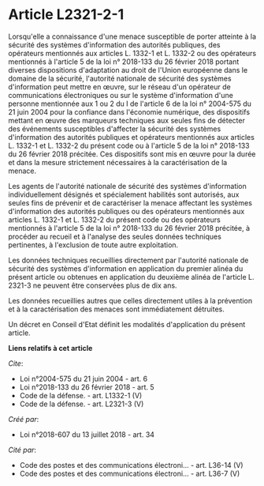 # Article L2321-2-1

Lorsqu'elle a connaissance d'une menace susceptible de porter atteinte à la sécurité des systèmes d'information des autorités
publiques, des opérateurs mentionnés aux articles L. 1332-1 et L. 1332-2 ou des opérateurs mentionnés à l'article 5 de la loi
n° 2018-133 du 26 février 2018 portant diverses dispositions d'adaptation au droit de l'Union européenne dans le domaine de
la sécurité, l'autorité nationale de sécurité des systèmes d'information peut mettre en œuvre, sur le réseau d'un opérateur
de communications électroniques ou sur le système d'information d'une personne mentionnée aux 1 ou 2 du I de l'article 6 de
la loi n° 2004-575 du 21 juin 2004 pour la confiance dans l'économie numérique, des dispositifs mettant en œuvre des
marqueurs techniques aux seules fins de détecter des événements susceptibles d'affecter la sécurité des systèmes
d'information des autorités publiques et opérateurs mentionnés aux articles L. 1332-1 et L. 1332-2 du présent code ou à
l'article 5 de la loi n° 2018-133 du 26 février 2018 précitée. Ces dispositifs sont mis en œuvre pour la durée et dans la
mesure strictement nécessaires à la caractérisation de la menace. 

Les agents de l'autorité nationale de sécurité des systèmes d'information individuellement désignés et spécialement habilités
sont autorisés, aux seules fins de prévenir et de caractériser la menace affectant les systèmes d'information des autorités
publiques ou des opérateurs mentionnés aux articles L. 1332-1 et L. 1332-2 du présent code ou des opérateurs mentionnés à
l'article 5 de la loi n° 2018-133 du 26 février 2018 précitée, à procéder au recueil et à l'analyse des seules données
techniques pertinentes, à l'exclusion de toute autre exploitation. 

Les données techniques recueillies directement par l'autorité nationale de sécurité des systèmes d'information en application
du premier alinéa du présent article ou obtenues en application du deuxième alinéa de l'article L. 2321-3 ne peuvent être
conservées plus de dix ans. 

Les données recueillies autres que celles directement utiles à la prévention et à la caractérisation des menaces sont
immédiatement détruites. 

Un décret en Conseil d'Etat définit les modalités d'application du présent article.

**Liens relatifs à cet article**

_Cite_:

  - Loi n°2004-575 du 21 juin 2004 - art. 6
  - Loi n°2018-133 du 26 février 2018 - art. 5
  - Code de la défense. - art. L1332-1 (V)
  - Code de la défense. - art. L2321-3 (V)

_Créé par_:

  - Loi n°2018-607 du 13 juillet 2018 - art. 34

_Cité par_:

  - Code des postes et des communications électroni... - art. L36-14 (V)
  - Code des postes et des communications électroni... - art. L36-7 (V)
